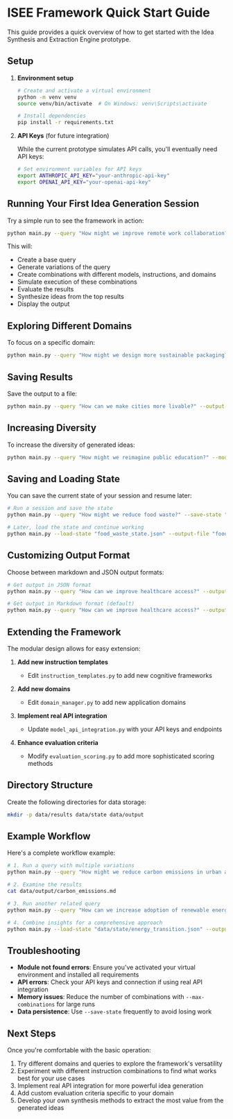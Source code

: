# ISEE Framework Quick Start Guide

This guide provides a quick overview of how to get started with the Idea Synthesis and Extraction Engine prototype.

## Setup

1. **Environment setup**
   ```bash
   # Create and activate a virtual environment
   python -m venv venv
   source venv/bin/activate  # On Windows: venv\Scripts\activate
   
   # Install dependencies
   pip install -r requirements.txt
   ```

2. **API Keys** (for future integration)
   
   While the current prototype simulates API calls, you'll eventually need API keys:
   ```bash
   # Set environment variables for API keys
   export ANTHROPIC_API_KEY="your-anthropic-api-key"
   export OPENAI_API_KEY="your-openai-api-key"
   ```

## Running Your First Idea Generation Session

Try a simple run to see the framework in action:

```bash
python main.py --query "How might we improve remote work collaboration?" --max-combinations 6
```

This will:
- Create a base query
- Generate variations of the query
- Create combinations with different models, instructions, and domains
- Simulate execution of these combinations
- Evaluate the results
- Synthesize ideas from the top results
- Display the output

## Exploring Different Domains

To focus on a specific domain:

```bash
python main.py --query "How might we design more sustainable packaging?" --domain "Sustainability" --max-combinations 8
```

## Saving Results

Save the output to a file:

```bash
python main.py --query "How can we make cities more livable?" --output-file "livable_cities_ideas.md"
```

## Increasing Diversity

To increase the diversity of generated ideas:

```bash
python main.py --query "How might we reimagine public education?" --models 3 --instructions 5 --variations 4 --max-combinations 15
```

## Saving and Loading State

You can save the current state of your session and resume later:

```bash
# Run a session and save the state
python main.py --query "How might we reduce food waste?" --save-state "food_waste_state.json"

# Later, load the state and continue working
python main.py --load-state "food_waste_state.json" --output-file "food_waste_ideas.md"
```

## Customizing Output Format

Choose between markdown and JSON output formats:

```bash
# Get output in JSON format
python main.py --query "How can we improve healthcare access?" --output-format json

# Get output in Markdown format (default)
python main.py --query "How can we improve healthcare access?" --output-format markdown
```

## Extending the Framework

The modular design allows for easy extension:

1. **Add new instruction templates**
   - Edit `instruction_templates.py` to add new cognitive frameworks

2. **Add new domains**
   - Edit `domain_manager.py` to add new application domains

3. **Implement real API integration**
   - Update `model_api_integration.py` with your API keys and endpoints

4. **Enhance evaluation criteria**
   - Modify `evaluation_scoring.py` to add more sophisticated scoring methods

## Directory Structure

Create the following directories for data storage:

```bash
mkdir -p data/results data/state data/output
```

## Example Workflow

Here's a complete workflow example:

```bash
# 1. Run a query with multiple variations
python main.py --query "How might we reduce carbon emissions in urban areas?" --variations 5 --max-combinations 12 --save-state "data/state/carbon_emissions.json"

# 2. Examine the results
cat data/output/carbon_emissions.md

# 3. Run another related query
python main.py --query "How can we increase adoption of renewable energy?" --domain "Sustainability" --load-state "data/state/carbon_emissions.json" --save-state "data/state/energy_transition.json"

# 4. Combine insights for a comprehensive approach
python main.py --load-state "data/state/energy_transition.json" --output-file "data/output/sustainability_roadmap.md"
```

## Troubleshooting

- **Module not found errors**: Ensure you've activated your virtual environment and installed all requirements
- **API errors**: Check your API keys and connection if using real API integration
- **Memory issues**: Reduce the number of combinations with `--max-combinations` for large runs
- **Data persistence**: Use `--save-state` frequently to avoid losing work

## Next Steps

Once you're comfortable with the basic operation:

1. Try different domains and queries to explore the framework's versatility
2. Experiment with different instruction combinations to find what works best for your use cases
3. Implement real API integration for more powerful idea generation
4. Add custom evaluation criteria specific to your domain
5. Develop your own synthesis methods to extract the most value from the generated ideas
